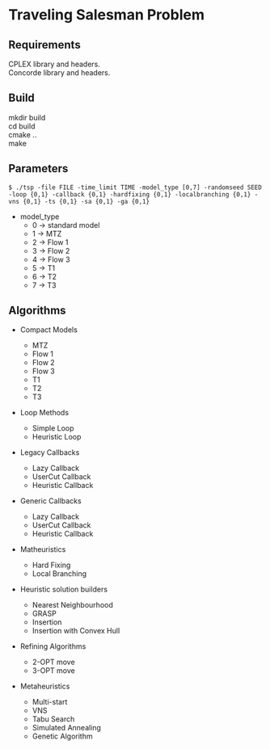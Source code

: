 # Traveling Salesman Problem

## Requirements

CPLEX library and headers. <br>
Concorde library and headers.

## Build

mkdir build <br>
cd build <br>
cmake .. <br>
make

## Parameters
```
$ ./tsp -file FILE -time_limit TIME -model_type [0,7] -randomseed SEED -loop {0,1} -callback {0,1} -hardfixing {0,1} -localbranching {0,1} -vns {0,1} -ts {0,1} -sa {0,1} -ga {0,1}
```
- model_type
  - 0 -> standard model
  - 1 -> MTZ
  - 2 -> Flow 1
  - 3 -> Flow 2
  - 4 -> Flow 3
  - 5 -> T1
  - 6 -> T2
  - 7 -> T3

## Algorithms
- Compact Models
  - MTZ
  - Flow 1
  - Flow 2
  - Flow 3
  - T1
  - T2
  - T3

- Loop Methods
  - Simple Loop
  - Heuristic Loop

- Legacy Callbacks
  - Lazy Callback
  - UserCut Callback
  - Heuristic Callback

- Generic Callbacks
  - Lazy Callback
  - UserCut Callback
  - Heuristic Callback

- Matheuristics
  - Hard Fixing
  - Local Branching

- Heuristic solution builders
  - Nearest Neighbourhood
  - GRASP
  - Insertion
  - Insertion with Convex Hull

- Refining Algorithms
  - 2-OPT move
  - 3-OPT move
  
- Metaheuristics
  - Multi-start
  - VNS
  - Tabu Search
  - Simulated Annealing
  - Genetic Algorithm
